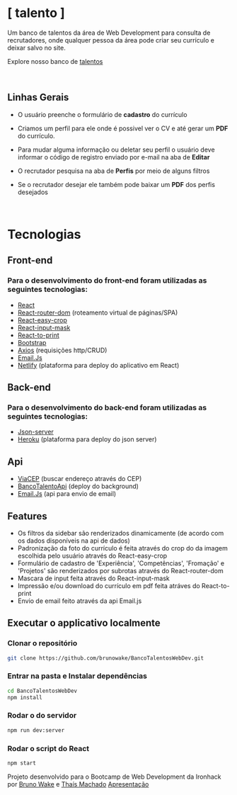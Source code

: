 # [ talento ]

Um banco de talentos da área de Web Development para consulta de recrutadores, onde qualquer pessoa da área pode criar seu currículo e deixar salvo no site.

Explore nosso banco de [talentos](https://bancotalentos.netlify.app/)

<br>

## Linhas Gerais

- O usuário preenche o formulário de **cadastro** do currículo
- Criamos um perfil para ele onde é possivel ver o CV e até gerar um **PDF** do currículo.
- Para mudar alguma informação ou deletar seu perfil o usuário deve informar o código de registro enviado por e-mail na aba de **Editar**

- O recrutador pesquisa na aba de **Perfis** por meio de alguns filtros
- Se o recrutador desejar ele também pode baixar um **PDF** dos perfis desejados

<br>

# Tecnologias 

## Front-end

### Para o desenvolvimento do front-end foram utilizadas as seguintes tecnologias:

- [React](https://pt-br.reactjs.org/)
- [React-router-dom](https://v5.reactrouter.com/) (roteamento virtual de páginas/SPA)
- [React-easy-crop](https://www.npmjs.com/package/react-easy-crop)
- [React-input-mask](https://www.npmjs.com/package/react-input-mask)
- [React-to-print](https://www.npmjs.com/package/react-to-print)
- [Bootstrap](https://getbootstrap.com/)
- [Axios](https://axios-http.com/) (requisições http/CRUD)
- [Email.Js](https://www.emailjs.com/)
- [Netlify](https://www.netlify.com/) (plataforma para deploy do aplicativo em React)

## Back-end

### Para o desenvolvimento do back-end foram utilizadas as seguintes tecnologias:

- [Json-server](https://www.npmjs.com/package/json-server)
- [Heroku](https://www.heroku.com/platform) (plataforma para deploy do json server)

## Api

- [ViaCEP](https://viacep.com.br/) (buscar endereço através do CEP)
- [BancoTalentoApi](https://bancotalentosapi.herokuapp.com/perfis) (deploy do background)
- [Email.Js](https://www.emailjs.com/) (api para envio de email)

## Features

- Os filtros da sidebar são renderizados dinamicamente (de acordo com os dados disponíveis na api de dados)
- Padronização da foto do currículo é feita através do crop do da imagem escolhida pelo usuário através do React-easy-crop
- Formulário de cadastro de 'Experiência', 'Competências', 'Fromação' e 'Projetos' são renderizados por subrotas através do React-router-dom
- Mascara de input feita através do React-input-mask
- Impressão e/ou download do currículo em pdf feita atráves do React-to-print
- Envio de email feito através da api Email.js

## Executar o applicativo localmente

### Clonar o repositório

```sh
git clone https://github.com/brunowake/BancoTalentosWebDev.git
```

### Entrar na pasta e Instalar dependências

```sh
cd BancoTalentosWebDev
npm install
```

### Rodar o do servidor

```sh
npm run dev:server
```

### Rodar o script do React

```sh
npm start
```

Projeto desenvolvido para o Bootcamp de Web Development da Ironhack por [Bruno Wake](https://github.com/brunowake) e [Thaís Machado](https://github.com/thaismachado31)
[Apresentação](https://docs.google.com/presentation/d/1TybQg7seaZuUQ8CS7L1IYh_71bGjx3J-2u9jgq8g6cU/edit?usp=sharing)
